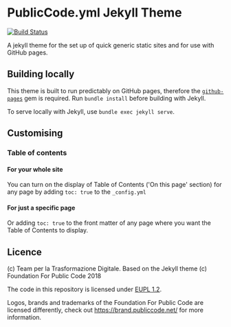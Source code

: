 # PublicCode.yml Jekyll Theme

[![Build Status](https://travis-ci.org/teamdigitale/publiccode-jekyll-theme.svg?branch=master)](https://travis-ci.org/teamdigitale/publiccode-jekyll-theme)

A jekyll theme for the set up of quick generic static sites and for use with GitHub pages.

## Building locally

This theme is built to run predictably on GitHub pages, therefore the [`github-pages`](https://github.com/github/pages-gem) gem is required. Run `bundle install` before building with Jekyll.

To serve locally with Jekyll, use `bundle exec jekyll serve`.

## Customising

### Table of contents

#### For your whole site

You can turn on the display of Table of Contents ('On this page' section) for any page by adding `toc: true` to the `_config.yml`

#### For just a specific page

Or adding `toc: true` to the front matter of any page where you want the Table of Contents to display.

## Licence

(c) Team per la Trasformazione Digitale.
Based on the Jekyll theme (c) Foundation For Public Code 2018

The code in this repository is licensed under [EUPL 1.2](LICENSE.md).

Logos, brands and trademarks of the Foundation For Public Code are licensed differently, check out https://brand.publiccode.net/ for more information.
